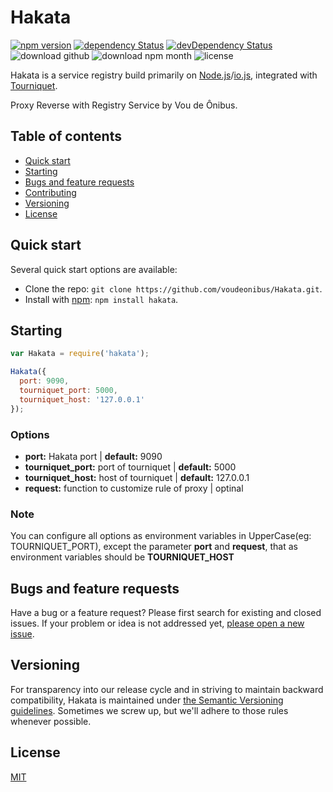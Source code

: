 # Hakata

[![npm version](https://img.shields.io/npm/v/hakata.svg?style=flat)](https://www.npmjs.com/package/hakata)
[![dependency Status](https://img.shields.io/david/voudeonibus/hakata.svg?style=flat)](https://david-dm.org/voudeonibus/hakata#info=dependencies)
[![devDependency Status](https://img.shields.io/david/dev/voudeonibus/hakata.svg?style=flat)](https://david-dm.org/voudeonibus/hakata#info=devDependencies)
![download github](https://img.shields.io/github/downloads/voudeonibus/Hakata/latest/total.svg)
![download npm month](https://img.shields.io/npm/dm/hakata.svg)
![license](https://img.shields.io/npm/l/hakata.svg)

Hakata is a service registry build primarily on [Node.js](http://nodejs.org/)/[io.js](https://iojs.org/en/index.html), integrated with [Tourniquet](https://github.com/voudeonibus/Tourniquet).

Proxy Reverse with Registry Service by Vou de Ônibus.

## Table of contents

- [Quick start](#quick-start)
- [Starting](#starting)
- [Bugs and feature requests](#bugs-and-feature-requests)
- [Contributing](#contributing)
- [Versioning](#versioning)
- [License](#license)

## Quick start

Several quick start options are available:

- Clone the repo: `git clone https://github.com/voudeonibus/Hakata.git`.
- Install with [npm](https://www.npmjs.com): `npm install hakata`.

## Starting

```javascript
var Hakata = require('hakata');

Hakata({
  port: 9090,
  tourniquet_port: 5000,
  tourniquet_host: '127.0.0.1'
});
```

### Options

- **port:** Hakata port | **default:** 9090
- **tourniquet_port:** port of tourniquet | **default:** 5000
- **tourniquet_host:** host of tourniquet | **default:** 127.0.0.1
- **request:** function to customize rule of proxy | optinal

### Note

You can configure all options as environment variables in UpperCase(eg: TOURNIQUET_PORT), except the parameter **port** and **request**, that as environment variables
should be **TOURNIQUET_HOST**


## Bugs and feature requests

Have a bug or a feature request? Please first search for existing and closed issues. If your problem or idea is not addressed yet, [please open a new issue](https://github.com/voudeonibus/Hakata/issues/new).

## Versioning

For transparency into our release cycle and in striving to maintain backward compatibility, Hakata is maintained under [the Semantic Versioning guidelines](http://semver.org/). Sometimes we screw up, but we'll adhere to those rules whenever possible.

## License

[MIT](https://github.com/voudeonibus/Hakata/blob/master/LICENSE)
